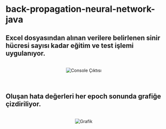 # back-propagation-neural-network-java
## Excel dosyasından alınan verilere belirlenen sinir hücresi sayısı kadar eğitim ve test işlemi uygulanıyor.
<br/>
<div style="text-align:center">
<img src="https://i.hizliresim.com/p8sr292.JPG" alt="Console Çıktısı">
</div>
<br/><br/>

## Oluşan hata değerleri her epoch sonunda grafiğe çizdiriliyor.
<br/>
<div style="text-align:center">
<img src="https://i.hizliresim.com/c5sxxxp.JPG" alt="Grafik">
</div>
